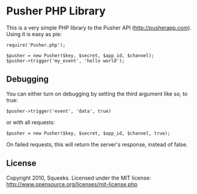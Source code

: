 Pusher PHP Library
==================

This is a very simple PHP library to the Pusher API (http://pusherapp.com).
Using it is easy as pie:

    require('Pusher.php');

    $pusher = new Pusher($key, $secret, $app_id, $channel);
    $pusher->trigger('my_event', 'hello world');

Debugging
---------
You can either turn on debugging by setting the third argument like so, to true:

    $pusher->trigger('event', 'data', true)

or with all requests:

    $pusher = new Pusher($key, $secret, $app_id, $channel, true);

On failed requests, this will return the server's response, instead of false.

License
-------
Copyright 2010, Squeeks. Licensed under the MIT license: http://www.opensource.org/licenses/mit-license.php 

